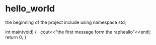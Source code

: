 # hello_world
the beginning of the project
include<iostream>
using namespace std;

int main(void)
{
   cout<<"the first message form the rapheallo"<<endl;
   return 0;
}

